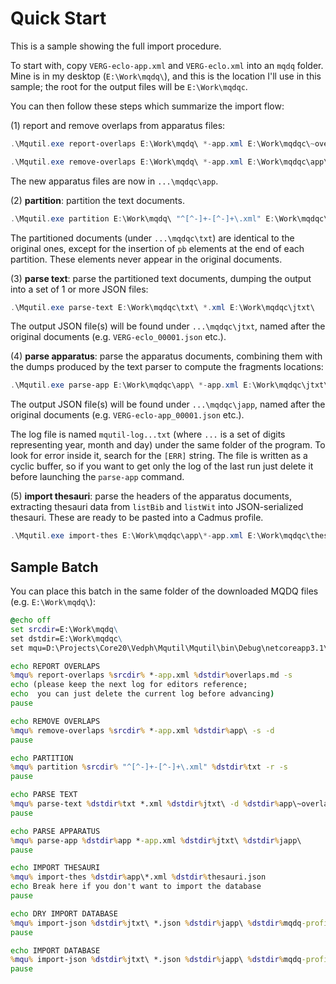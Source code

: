 # Quick Start

This is a sample showing the full import procedure.

To start with, copy `VERG-eclo-app.xml` and `VERG-eclo.xml` into an `mqdq` folder. Mine is in my desktop (`E:\Work\mqdq\`), and this is the location I'll use in this sample; the root for the output files will be `E:\Work\mqdqc`.

You can then follow these steps which summarize the import flow:

(1) report and remove overlaps from apparatus files:

```ps1
.\Mqutil.exe report-overlaps E:\Work\mqdq\ *-app.xml E:\Work\mqdqc\~overlaps.md -s

.\Mqutil.exe remove-overlaps E:\Work\mqdq\ *-app.xml E:\Work\mqdqc\app\ -s
```

The new apparatus files are now in `...\mqdqc\app`.

(2) **partition**: partition the text documents.

```ps1
.\Mqutil.exe partition E:\Work\mqdq\ "^[^-]+-[^-]+\.xml" E:\Work\mqdqc\txt\ -r -s
```

The partitioned documents (under `...\mqdqc\txt`) are identical to the original ones, except for the insertion of `pb` elements at the end of each partition. These elements never appear in the original documents.

(3) **parse text**: parse the partitioned text documents, dumping the output into a set of 1 or more JSON files:

```ps1
.\Mqutil.exe parse-text E:\Work\mqdqc\txt\ *.xml E:\Work\mqdqc\jtxt\
```

The output JSON file(s) will be found under `...\mqdqc\jtxt`, named after the original documents (e.g. `VERG-eclo_00001.json` etc.).

(4) **parse apparatus**: parse the apparatus documents, combining them with the dumps produced by the text parser to compute the fragments locations:

```ps1
.\Mqutil.exe parse-app E:\Work\mqdqc\app\ *-app.xml E:\Work\mqdqc\jtxt\ E:\Work\mqdqc\japp
```

The output JSON file(s) will be found under `...\mqdqc\japp`, named after the original documents (e.g. `VERG-eclo-app_00001.json` etc.).

The log file is named `mqutil-log...txt` (where `...` is a set of digits representing year, month and day) under the same folder of the program. To look for error inside it, search for the `[ERR]` string. The file is written as a cyclic buffer, so if you want to get only the log of the last run just delete it before launching the `parse-app` command.

(5) **import thesauri**: parse the headers of the apparatus documents, extracting thesauri data from `listBib` and `listWit` into JSON-serialized thesauri. These are ready to be pasted into a Cadmus profile.

```ps1
.\Mqutil.exe import-thes E:\Work\mqdqc\app\*-app.xml E:\Work\mqdqc\thesauri.json
```

## Sample Batch

You can place this batch in the same folder of the downloaded MQDQ files (e.g. `E:\Work\mqdq\`):

```bat
@echo off
set srcdir=E:\Work\mqdq\
set dstdir=E:\Work\mqdqc\
set mqu=D:\Projects\Core20\Vedph\Mqutil\Mqutil\bin\Debug\netcoreapp3.1\Mqutil.exe

echo REPORT OVERLAPS
%mqu% report-overlaps %srcdir% *-app.xml %dstdir%overlaps.md -s
echo (please keep the next log for editors reference;
echo  you can just delete the current log before advancing)
pause

echo REMOVE OVERLAPS
%mqu% remove-overlaps %srcdir% *-app.xml %dstdir%app\ -s -d
pause

echo PARTITION
%mqu% partition %srcdir% "^[^-]+-[^-]+\.xml" %dstdir%txt -r -s
pause

echo PARSE TEXT
%mqu% parse-text %dstdir%txt *.xml %dstdir%jtxt\ -d %dstdir%app\~overlap-err-divs.txt
pause

echo PARSE APPARATUS
%mqu% parse-app %dstdir%app *-app.xml %dstdir%jtxt\ %dstdir%japp\
pause

echo IMPORT THESAURI
%mqu% import-thes %dstdir%app\*.xml %dstdir%thesauri.json
echo Break here if you don't want to import the database
pause

echo DRY IMPORT DATABASE
%mqu% import-json %dstdir%jtxt\ *.json %dstdir%japp\ %dstdir%mqdq-profile.json mqdq -d
pause

echo IMPORT DATABASE
%mqu% import-json %dstdir%jtxt\ *.json %dstdir%japp\ %dstdir%mqdq-profile.json mqdq
pause
```
